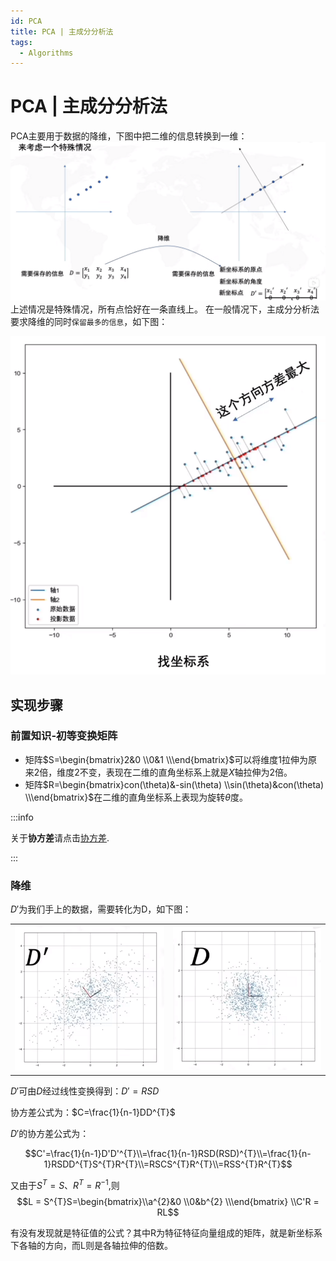 ```yaml
---
id: PCA
title: PCA | 主成分分析法
tags:
  - Algorithms
---
```

# PCA | 主成分分析法
PCA主要用于数据的降维，下图中把二维的信息转换到一维：
![](images/pca.png)
上述情况是特殊情况，所有点恰好在一条直线上。
在一般情况下，主成分分析法要求降维的同时`保留最多的信息`，如下图：

![](images/pca2.png)

## 实现步骤
### 前置知识-初等变换矩阵
- 矩阵$S=\begin{bmatrix}2&0 \\0&1 \\\end{bmatrix}$可以将维度1拉伸为原来2倍，维度2不变，表现在二维的直角坐标系上就是$X$轴拉伸为2倍。  
- 矩阵$R=\begin{bmatrix}con(\theta)&-sin(\theta) \\sin(\theta)&con(\theta) \\\end{bmatrix}$在二维的直角坐标系上表现为旋转$\theta$度。

:::info

关于**协方差**请点击[协方差](../../../Math/Linear%20Algebra/cov.md).

:::

### 降维
$D'$为我们手上的数据，需要转化为D，如下图： 

|||
|---|---|
|![](images/pca3.png)|![](images/pca4.png)|  

$D'$可由$D$经过线性变换得到：$D' = RSD$ 

协方差公式为：$C=\frac{1}{n-1}DD^{T}$

$D'$的协方差公式为：  

$$C'=\frac{1}{n-1}D'D'^{T}\\=\frac{1}{n-1}RSD(RSD)^{T}\\=\frac{1}{n-1}RSDD^{T}S^{T}R^{T}\\=RSCS^{T}R^{T}\\=RSS^{T}R^{T}$$    

又由于$S^{T} = S$、$R^{T} = R^{-1}$,则
$$L = S^{T}S=\begin{bmatrix}\\a^{2}&0 \\0&b^{2} \\\end{bmatrix} \\C'R = RL$$  

有没有发现就是特征值的公式？其中R为特征特征向量组成的矩阵，就是新坐标系下各轴的方向，而L则是各轴拉伸的倍数。